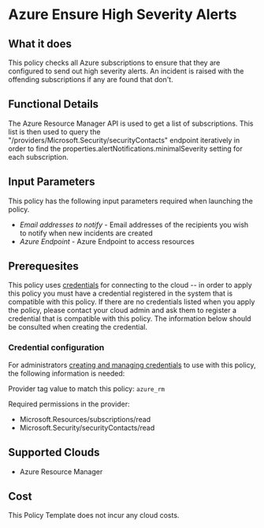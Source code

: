 # Azure Ensure High Severity Alerts

## What it does

This policy checks all Azure subscriptions to ensure that they are configured to send out high severity alerts. An incident is raised with the offending subscriptions if any are found that don't.

## Functional Details

The Azure Resource Manager API is used to get a list of subscriptions. This list is then used to query the "/providers/Microsoft.Security/securityContacts" endpoint iteratively in order to find the properties.alertNotifications.minimalSeverity setting for each subscription.

## Input Parameters

This policy has the following input parameters required when launching the policy.

- *Email addresses to notify* - Email addresses of the recipients you wish to notify when new incidents are created
- *Azure Endpoint* - Azure Endpoint to access resources

## Prerequesites

This policy uses [credentials](https://docs.flexera.com/flexera/EN/Automation/ManagingCredentialsExternal.htm) for connecting to the cloud -- in order to apply this policy you must have a credential registered in the system that is compatible with this policy. If there are no credentials listed when you apply the policy, please contact your cloud admin and ask them to register a credential that is compatible with this policy. The information below should be consulted when creating the credential.

### Credential configuration

For administrators [creating and managing credentials](https://docs.flexera.com/flexera/EN/Automation/ManagingCredentialsExternal.htm) to use with this policy, the following information is needed:

Provider tag value to match this policy: `azure_rm`

Required permissions in the provider:

- Microsoft.Resources/subscriptions/read
- Microsoft.Security/securityContacts/read

## Supported Clouds

- Azure Resource Manager

## Cost

This Policy Template does not incur any cloud costs.
